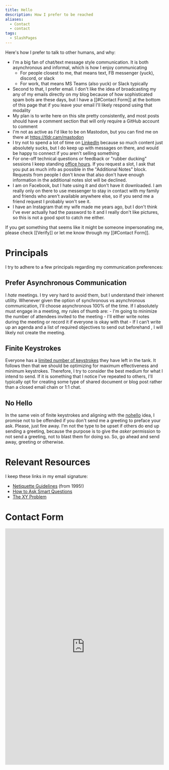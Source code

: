 ```yaml
---
title: Hello
description: How I prefer to be reached
aliases:
  - Contact
  - contact
tags: 
  - SlashPages
---
```


Here's how I prefer to talk to other humans, and why:

- I'm a big fan of chat/text message style communication. It is both asynchronous and informal, which is how I enjoy communicating
	- For people closest to me, that means text, FB messenger (yuck), discord, or slack
	- For work, that means MS Teams (also yuck) or Slack typically
- Second to that, I prefer email. I don't like the idea of broadcasting my any of my emails directly on my blog because of how sophisticated spam bots are these days, but I have a [[#Contact Form]] at the bottom of this page that if you leave your email I'll likely respond using that modality
- My plan is to write here on this site pretty consistently, and most posts should have a comment section that will only require a GitHub account to comment
- I'm not as active as I'd like to be on Mastodon, but you can find me on there at https://tldr.cam/mastodon
- I try not to spend a lot of time on [LinkedIn](https://tldr.cam/linkedin) because so much content just absolutely sucks, but I do keep up with messages on there, and would be happy to connect if you aren't selling something 
- For one-off technical questions or feedback or "rubber ducking" sessions I keep standing [office hours](https://tldr.cam/office-hours). If you request a slot, I ask that you put as much info as possible in the "Additional Notes" block. Requests from people I don't know that also don't have enough information in the additional notes slot will be declined. 
- I am on Facebook, but I hate using it and don't have it downloaded. I am really only on there to use messenger to stay in contact with my family and friends who aren't available anywhere else, so if you send me a friend request I probably won't see it.
- I have an Instagram that my wife made me years ago, but I don't think I've ever actually had the password to it and I really don't like pictures, so this is not a good spot to catch me either. 

If you get something that seems like it might be someone impersonating me, please check [[Verify]] or let me know through my [[#Contact Form]].

# Principals

I try to adhere to a few principals regarding my communication preferences:

## Prefer Asynchronous Communication
I *hate* meetings. I try very hard to avoid them, but I understand their inherent utility. Whenever given the option of synchronous vs asynchronous communication, I'll choose asynchronous 100% of the time. If I absolutely must engage in a meeting, my rules of thumb are:
	- I'm going to minimize the number of attendees invited to the meeting
	- I'll either write notes during the meeting or record it if everyone is okay with that
	- If I can’t write up an agenda and a list of required objectives to send out beforehand , I will likely not create the meeting.

## Finite Keystrokes
Everyone has a [limited number of keystrokes](https://www.hanselman.com/blog/do-they-deserve-the-gift-of-your-keystrokes) they have left in the tank. It follows then that we should be optimizing for maximum effectiveness and minimum keystrokes. Therefore, I try to consider the best medium for what I intend to send. If it is something that I notice I've repeated to others, I'll typically opt for creating some type of shared document or blog post rather than a closed email chain or 1:1 chat. 

## No Hello
In the same vein of finite keystrokes and aligning with the [nohello](https://sbmueller.github.io/nohello/) idea, I promise not to be offended if you don't send me a greeting to preface your ask. Please, just fire away. I'm not the type to be upset if others do end up sending a greeting, because the purpose is to give the _asker_ permission to not send a greeting, not to blast them for doing so. So, go ahead and send away, greeting or otherwise. 

# Relevant Resources
I keep these links in my email signature:
- [Netiquette Guidelines](https://www.ietf.org/rfc/rfc1855.txt) (from 1995!)
- [How to Ask Smart Questions](http://catb.org/~esr/faqs/smart-questions.html)
- [The XY Problem](https://xyproblem.info/)

# Contact Form

<iframe src="https://windmill.shadeking.cam/public/test/6afc7fc1ccdb152916f2eac0f6b0b9a9" title="Cam's Contact Form " width="100%" height="750" style="border:none;"></iframe>